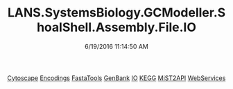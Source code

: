 ﻿---
title: LANS.SystemsBiology.GCModeller.ShoalShell.Assembly.File.IO
date: 6/19/2016 11:14:50 AM
---

[Cytoscape](T-LANS.SystemsBiology.GCModeller.ShoalShell.Assembly.File.IO.Cytoscape.html)
[Encodings](T-LANS.SystemsBiology.GCModeller.ShoalShell.Assembly.File.IO.Encodings.html)
[FastaTools](T-LANS.SystemsBiology.GCModeller.ShoalShell.Assembly.File.IO.FastaTools.html)
[GenBank](T-LANS.SystemsBiology.GCModeller.ShoalShell.Assembly.File.IO.GenBank.html)
[IO](T-LANS.SystemsBiology.GCModeller.ShoalShell.Assembly.File.IO.IO.html)
[KEGG](T-LANS.SystemsBiology.GCModeller.ShoalShell.Assembly.File.IO.KEGG.html)
[MiST2API](T-LANS.SystemsBiology.GCModeller.ShoalShell.Assembly.File.IO.MiST2API.html)
[WebServices](T-LANS.SystemsBiology.GCModeller.ShoalShell.Assembly.File.IO.WebServices.html)
